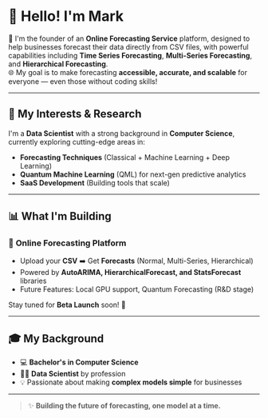 
# 👋 Hello! I'm Mark 

🚀 I'm the founder of an **Online Forecasting Service** platform, designed to help businesses forecast their data directly from CSV files, with powerful capabilities including **Time Series Forecasting**, **Multi-Series Forecasting**, and **Hierarchical Forecasting**.  
🌐 My goal is to make forecasting **accessible, accurate, and scalable** for everyone — even those without coding skills!

---

## 🧠 My Interests & Research

I'm a **Data Scientist** with a strong background in **Computer Science**, currently exploring cutting-edge areas in:
- **Forecasting Techniques** (Classical + Machine Learning + Deep Learning)
- **Quantum Machine Learning** (QML) for next-gen predictive analytics
- **SaaS Development** (Building tools that scale)

---

## 📊 What I'm Building

### 🌟 **Online Forecasting Platform**  
- Upload your **CSV** ➡️ Get **Forecasts** (Normal, Multi-Series, Hierarchical)
- Powered by **AutoARIMA, HierarchicalForecast, and StatsForecast** libraries  
- Future Features: Local GPU support, Quantum Forecasting (R&D stage)  

Stay tuned for **Beta Launch** soon! 🚀

---

## 🎓 My Background

- 💻 **Bachelor's in Computer Science**
- 🧑‍💻 **Data Scientist** by profession
- 💡 Passionate about making **complex models simple** for businesses

---

> ✨ **Building the future of forecasting, one model at a time.**
